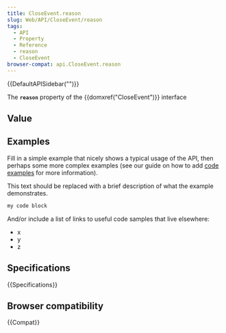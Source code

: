 ```yaml
---
title: CloseEvent.reason
slug: Web/API/CloseEvent/reason
tags:
  - API
  - Property
  - Reference
  - reason
  - CloseEvent
browser-compat: api.CloseEvent.reason
---
```

{{DefaultAPISidebar("")}}

The **`reason`** property of the {{domxref("CloseEvent")}} interface 

## Value



## Examples

Fill in a simple example that nicely shows a typical usage of the API, then perhaps some more complex examples (see our guide on how to add [code examples](/en-US/docs/MDN/Contribute/Structures/Code_examples) for more information).

This text should be replaced with a brief description of what the example demonstrates.

```js
my code block
```

And/or include a list of links to useful code samples that live elsewhere:

*   x
*   y
*   z

## Specifications

{{Specifications}}

## Browser compatibility

{{Compat}}


